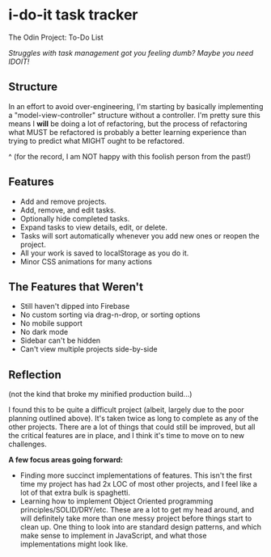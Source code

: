 # i-do-it task tracker
The Odin Project: To-Do List

*Struggles with task management got you feeling dumb? Maybe you need IDOIT!*

## Structure
In an effort to avoid over-engineering, I'm starting by basically implementing a "model-view-controller" structure without a controller. I'm pretty sure this means I **will** be doing a lot of refactoring, but the process of refactoring what MUST be refactored is probably a better learning experience than trying to predict what MIGHT ought to be refactored.

^ (for the record, I am NOT happy with this foolish person from the past!)

## Features
- Add and remove projects.
- Add, remove, and edit tasks.
- Optionally hide completed tasks.
- Expand tasks to view details, edit, or delete.
- Tasks will sort automatically whenever you add new ones or reopen the project.
- All your work is saved to localStorage as you do it.
- Minor CSS animations for many actions

## The Features that Weren't
- Still haven't dipped into Firebase
- No custom sorting via drag-n-drop, or sorting options
- No mobile support
- No dark mode
- Sidebar can't be hidden
- Can't view multiple projects side-by-side

## Reflection
(not the kind that broke my minified production build...)

I found this to be quite a difficult project (albeit, largely due to the poor planning outlined above). It's taken twice as long to complete as any of the other projects. There are a lot of things that could still be improved, but all the critical features are in place, and I think it's time to move on to new challenges.

**A few focus areas going forward:**
- Finding more succinct implementations of features. This isn't the first time my project has had 2x LOC of most other projects, and I feel like a lot of that extra bulk is spaghetti.
- Learning how to implement Object Oriented programming principles/SOLID/DRY/etc. These are a lot to get my head around, and will definitely take more than one messy project before things start to clean up. One thing to look into are standard design patterns, and which make sense to implement in JavaScript, and what those implementations might look like.
